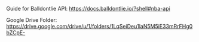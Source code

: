 Guide for Balldontlie API: https://docs.balldontlie.io/?shell#nba-api

Google Drive Folder: https://drive.google.com/drive/u/1/folders/1LqSeiDeu1laN5M5iE33mRrFHg0bZCpE-
